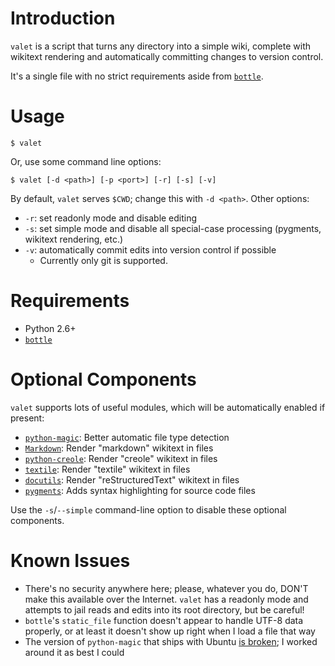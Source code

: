 Introduction
============
`valet` is a script that turns any directory into a simple wiki, complete with wikitext rendering and automatically committing changes to version control.

It's a single file with no strict requirements aside from [`bottle`](http://bottlepy.org/).

Usage
=====

    $ valet

Or, use some command line options:

    $ valet [-d <path>] [-p <port>] [-r] [-s] [-v]

By default, `valet` serves `$CWD`; change this with `-d <path>`.
Other options:

- `-r`: set readonly mode and disable editing
- `-s`: set simple mode and disable all special-case processing (pygments, wikitext rendering, etc.)
- `-v`: automatically commit edits into version control if possible
    - Currently only git is supported.

Requirements
============
- Python 2.6+
- [`bottle`](http://bottlepy.org/)

Optional Components
===================
`valet` supports lots of useful modules, which will be automatically enabled if present:

- [`python-magic`](http://pypi.python.org/pypi/python-magic/): Better automatic file type detection
- [`Markdown`](http://pypi.python.org/pypi/Markdown/): Render "markdown" wikitext in files
- [`python-creole`](http://pypi.python.org/pypi/python-creole/): Render "creole" wikitext in files
- [`textile`](http://pypi.python.org/pypi/textile): Render "textile" wikitext in files
- [`docutils`](http://pypi.python.org/pypi/docutils/): Render "reStructuredText" wikitext in files
- [`pygments`](http://pypi.python.org/pypi/Pygments): Adds syntax highlighting for source code files

Use the `-s`/`--simple` command-line option to disable these optional components.

Known Issues
============
- There's no security anywhere here; please, whatever you do, DON'T make this available over the Internet. `valet` has a readonly mode and attempts to jail reads and edits into its root directory, but be careful!
- `bottle`'s `static_file` function doesn't appear to handle UTF-8 data properly, or at least it doesn't show up right when I load a file that way
- The version of `python-magic` that ships with Ubuntu [is broken](https://bugs.launchpad.net/bugs/603128); I worked around it as best I could





